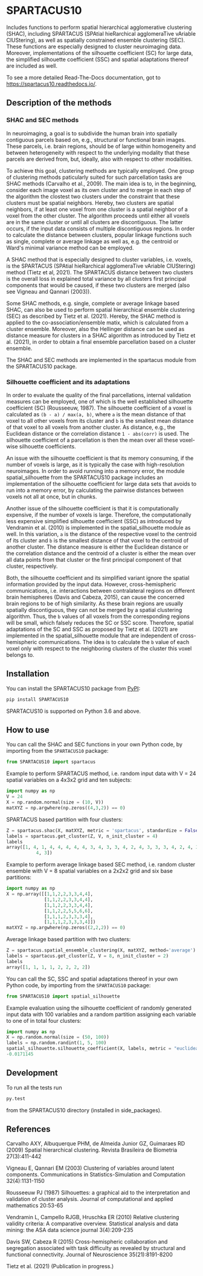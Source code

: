 # SPARTACUS10
Includes functions to perform spatial hierarchical agglomerative clustering (SHAC),
including SPARTACUS (SPAtial hieRarchical agglomeraTive vAriable ClUStering), 
as well as spatially constrained ensemble clustering (SEC). These functions are 
especially designed to cluster neuroimaging data. Moreover, implementations of 
the silhouette coefficient (SC) for large data, the simplified silhouette 
coefficient (SSC) and spatial adaptations thereof are included as well. 

To see a more detailed Read-The-Docs documentation, got to <https://spartacus10.readthedocs.io/>.

## Description of the methods

### SHAC and SEC methods 

In neuroimaging, a goal is to subdivide the human brain into spatially contiguous 
parcels based on, e.g., structural or functional brain images.
These parcels, i.e. brain regions, should be of large within homogeneity and between 
heterogeneity with respect to the underlying modality that these 
parcels are derived from, but, ideally, also with respect to other modalities.

To achieve this goal, clustering methods are typically employed. One group of 
clustering methods paticularly suited for such parcellation tasks are SHAC methods
(Carvalho et al., 2009). 
The main idea is to, in the beginning, consider each image voxel as its own cluster
and to merge in each step of the algorithm the clostest two clusters under the
constraint that these clusters must be spatial neighbors. Hereby, two clusters are 
spatial neighbors, if at least one voxel from one cluster is a spatial neighbor 
of a voxel from the other cluster. The algorithm proceeds until either all voxels are 
in the same cluster or until all clusters are discontiguous. The latter occurs,
if the input data consists of multiple discontiguous regions. In order to calculate
the distance between clusters, popular linkage functions such as single, complete 
or average linkage as well as, e.g. the centroid or Ward's minimal variance method
can be employed.

A SHAC method that is especially designed to cluster variables, i.e. voxels, is the SPARTACUS 
(SPAtial hieRarchical agglomeraTive vAriable ClUStering) method (Tietz et al, 2021).
The SPARTACUS distance between two clusters is the overall loss in explained 
total variance by all clusters first principal components that would be caused, 
if these two clusters are merged (also see Vigneau and Qannari (2003)).

Some SHAC methods, e.g. single, complete or average linkage based SHAC, can also 
be used to perform spatial hierarchical ensemble clustering (SEC) as described 
by Tietz et al. (2021). Hereby, the SHAC method is applied to the co-association/ensemble
matix, which is calculated from a cluster ensemble. Moreover, also the Hellinger 
distance can be used as distance measure for clusters in a SHAC algorithm as 
introduced by Tietz et al. (2021), in order to obtain a final ensemble parcellation 
based on a cluster ensemble. 

The SHAC and SEC methods are implemented in the spartacus module from the SPARTACUS10
package.

### Silhouette coefficient and its adaptations

In order to evaluate the quality of the final parcellations, internal validation
measures can be employed, one of which is the well established silhouette 
coefficient (SC) (Rousseeuw, 1987). The silhouette coefficient of a voxel is 
calculated as ``(b - a) / max(a, b)``, where ``a`` is the mean distance of that 
voxel to all other voxels from its cluster and ``b`` is the smallest mean distance 
of that voxel to all voxels from another cluster. As distance, e.g., the Euclidean
distance or the correlation distance ``1 - abs(corr)`` is used. The silhouette 
coefficient of a parcellation is then the mean over all these voxel-wise 
silhouette coefficients.

An issue with the silhouette coefficient is that its memory consuming, if the 
number of voxels is large, as it is typically the case with high-resolution 
neuroimages. In order to avoid running into a memory error, the module 
spatial_silhouette from the SPARTACUS10 package includes an implementation 
of the silhouette coefficient for large data sets that avoids to run into a memory 
error, by calculating the pairwise distances between voxels not all at once, but 
in chunks. 

Another issue of the silhouette coefficient is that it is computationally expensive,
if the number of voxels is large. Therefore, the computationally less expensive 
simplified silhouette coefficient (SSC) as introduced by Vendramin et al. (2010) 
is implemented in the spatial_silhouette module as well.
In this variation, ``a`` is the distance of the respective voxel to the centroid
of its cluster and ``b`` is the smallest distance of that voxel to the centroid 
of another cluster. The distance measure is either the Euclidean distance or the correlation
distance and the centroid of a cluster is either the mean over all data points 
from that cluster or the first principal component of that cluster, respectively.   

Both, the silhouette coefficient and its simplified variant ignore the spatial 
information provided by the input data. However, cross-hemispheric communications,
i.e. interactions between contralateral regions on different brain hemispheres
(Davis and Cabeza, 2015), can cause the concerned brain regions to be of high 
similarity. As these brain regions are usually spatially discontiguous, they can
not be merged by a spatial clustering algorithm. Thus, the ``b`` values of all voxels 
from the corresponding regions will be small, which falsely reduces the
SC or SSC score. Therefore, spatial adaptations of the SC and SSC as proposed 
by Tietz et al. (2021) are implemented in the spatial_silhouette module that are 
independent of cross-hemispheric communications. The idea is to calculate 
the ``b`` value of each voxel only with respect to the neighboring clusters of 
the cluster this voxel belongs to. 


## Installation

You can install the SPARTACUS10 package from [PyPI](https://pypi.org/project/SPARTACUS10/):

```bash
pip install SPARTACUS10
```

SPARTACUS10 is supported on Python 3.6 and above.

## How to use

You can call the SHAC and SEC functions in your own Python code, by importing 
from the `SPARTACUS10` package:

```python
from SPARTACUS10 import spartacus
```

Example to perform SPARTACUS method, i.e. random input data with V = 24 spatial 
variables on a 4x3x2 grid and ten subjects:

```python
import numpy as np
V = 24
X = np.random.normal(size = (10, V))
matXYZ = np.argwhere(np.zeros((4,3,2)) == 0)
```
    
SPARTACUS based partition with four clusters:

```python
Z = spartacus.shac(X, matXYZ, metric = 'spartacus', standardize = False)
labels = spartacus.get_cluster(Z, V, n_init_cluster = 4)
labels
array([1, 4, 1, 4, 4, 4, 4, 4, 3, 4, 3, 3, 4, 2, 4, 3, 3, 3, 4, 2, 4, 3, 
           4, 3])
```        
           
Example to perform average linkage based SEC method, i.e. random cluster ensemble 
with V = 8 spatial variables on a 2x2x2 grid and six base partitions:           

```python
import numpy as np    
X = np.array([[1,1,2,2,3,3,4,4],
              [1,1,2,2,3,3,4,4],
              [1,1,2,2,3,3,4,4],
              [1,1,2,2,5,5,6,6],
              [1,1,1,2,3,3,3,4],
              [1,1,1,2,3,3,3,4]])
matXYZ = np.argwhere(np.zeros((2,2,2)) == 0)
```
    
Average linkage based partition with two clusters:

```python
Z = spartacus.spatial_ensemble_clustering(X, matXYZ, method='average')
labels = spartacus.get_cluster(Z, V = 8, n_init_cluster = 2)
labels
array([1, 1, 1, 1, 2, 2, 2, 2])
```    

You can call the SC, SSC and spatial adaptations thereof in your own Python code, 
by importing from the `SPARTACUS10` package:

```python
from SPARTACUS10 import spatial_silhouette
```

Example evaluation using the silhouette coefficient of randomly generated input 
data with 100 variables and a random partition assigning each variable to one 
of in total four clusters:

```python
import numpy as np
X = np.random.normal(size = (50, 100))
labels = np.random.randint(1, 5, 100)
spatial_silhouette.silhouette_coefficient(X, labels, metric = "euclidean")   
-0.0171145
```
    
## Development

To run all the tests run

```bash
py.test 
```

from the SPARTACUS10 directory (installed in side_packages). 
    
## References

Carvalho AXY, Albuquerque PHM, de Almeida Junior GZ, Guimaraes RD (2009)
        Spatial hierarchical clustering. Revista Brasileira de Biometria 
        27(3):411-442
        
Vigneau E, Qannari EM (2003) Clustering of variables around latent components.
        Communications in Statistics-Simulation and Computation 32(4):1131-1150

Rousseeuw PJ (1987) Silhouettes: a graphical aid to the interpretation and 
        validation of cluster analysis. Journal of computational and applied 
        mathematics 20:53-65
        
Vendramin L, Campello RJGB, Hruschka ER (2010) Relative clustering validity 
        criteria: A comparative overview. Statistical analysis and data mining: 
        the ASA data science journal 3(4):209-235
        
Davis SW, Cabeza R (2015) Cross-hemispheric collaboration and segregation associated
        with task difficulty as revealed by structural and functional connectivity.
        Journal of Neuroscience 35(21):8191-8200
        
Tietz et al. (2021) (Publication in progress.)    
